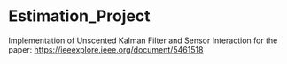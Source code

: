 # Estimation_Project
Implementation of Unscented Kalman Filter and Sensor Interaction for the paper:  https://ieeexplore.ieee.org/document/5461518
